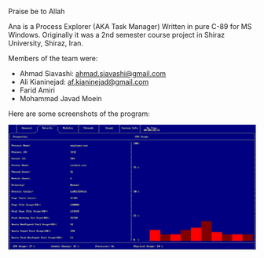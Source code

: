 Praise be to Allah

Ana is a Process Explorer (AKA Task Manager) Written in pure C-89 for MS Windows.
Originally it was a 2nd semester course project in Shiraz University, Shiraz, Iran.

Members of the team were:
- Ahmad Siavashi: ahmad.siavashi@gmail.com
- Ali Kianinejad: af.kianinejad@gmail.com
- Farid Amiri
- Mohammad Javad Moein

Here are some screenshots of the program:

![Alt text](/Screenshots/AnaProcessExplorer_Details.jpg?raw=true "Ana Process Explorer")
